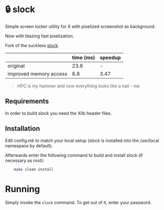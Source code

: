# :lock: slock

Simple screen locker utility for X with pixelized screenshot as background.

Now with blazing fast pixelization.

Fork of the suckless [slock](https://tools.suckless.org/slock/).

|            	            | time (ms) 	| speedup 	|
|------------	            |-----------	|---------	|
| original   	            |      23.6 	|    -    	|
| improved memory access 	|       6.8 	|    3.47 	|

> HPC is my hammer and now everything looks like a nail - me

## Requirements
In order to build slock you need the Xlib header files.

## Installation
Edit config.mk to match your local setup (slock is installed into
the /usr/local namespace by default).

Afterwards enter the following command to build and install slock
(if necessary as root):

```bash
    make clean install
```


# Running
Simply invoke the `slock` command. To get out of it, enter your password.
